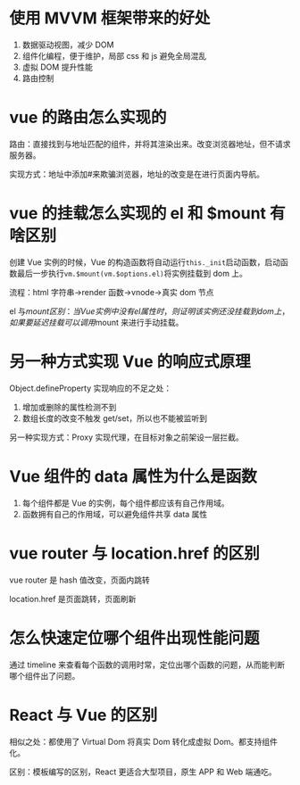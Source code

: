 # 使用 MVVM 框架带来的好处

1. 数据驱动视图，减少 DOM
2. 组件化编程，便于维护，局部 css 和 js 避免全局混乱
3. 虚拟 DOM 提升性能
4. 路由控制

# vue 的路由怎么实现的

路由：直接找到与地址匹配的组件，并将其渲染出来。改变浏览器地址，但不请求服务器。

实现方式：地址中添加#来欺骗浏览器，地址的改变是在进行页面内导航。

# vue 的挂载怎么实现的 el 和 $mount 有啥区别

创建 Vue 实例的时候，Vue 的构造函数将自动运行`this._init`启动函数，启动函数最后一步执行`vm.$mount(vm.$options.el)`将实例挂载到 dom 上。

流程：html 字符串->render 函数->vnode->真实 dom 节点

el 与$mount 区别：当 Vue 实例中没有 el 属性时，则证明该实例还没挂载到 dom 上，如果要延迟挂载可以调用$mount 来进行手动挂载。

# 另一种方式实现 Vue 的响应式原理

Object.defineProperty 实现响应的不足之处：

1. 增加或删除的属性检测不到
2. 数组长度的改变不触发 get/set，所以也不能被监听到

另一种实现方式：Proxy 实现代理，在目标对象之前架设一层拦截。

# Vue 组件的 data 属性为什么是函数

1. 每个组件都是 Vue 的实例，每个组件都应该有自己作用域。
2. 函数拥有自己的作用域，可以避免组件共享 data 属性

# vue router 与 location.href 的区别

vue router 是 hash 值改变，页面内跳转

location.href 是页面跳转，页面刷新

# 怎么快速定位哪个组件出现性能问题

通过 timeline 来查看每个函数的调用时常，定位出哪个函数的问题，从而能判断哪个组件出了问题。

# React 与 Vue 的区别

相似之处：都使用了 Virtual Dom 将真实 Dom 转化成虚拟 Dom。都支持组件化。

区别：模板编写的区别，React 更适合大型项目，原生 APP 和 Web 端通吃。
